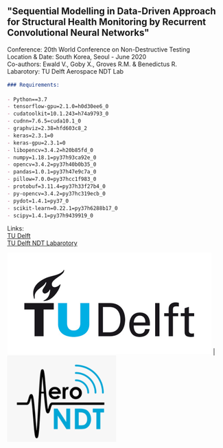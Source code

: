 ## "Sequential Modelling in Data-Driven Approach for Structural Health Monitoring by Recurrent Convolutional Neural Networks"

Conference: 20th World Conference on Non-Destructive Testing<br>
Location & Date: South Korea, Seoul - June 2020<br>
Co-authors: Ewald V., Goby X., Groves R.M. & Benedictus R.<br>
Labarotory: TU Delft Aerospace NDT Lab<br>

```markdown
### Requirements:

- Python==3.7
- tensorflow-gpu=2.1.0=h0d30ee6_0
- cudatoolkit=10.1.243=h74a9793_0
- cudnn=7.6.5=cuda10.1_0
- graphviz=2.38=hfd603c8_2
- keras=2.3.1=0
- keras-gpu=2.3.1=0
- libopencv=3.4.2=h20b85fd_0
- numpy=1.18.1=py37h93ca92e_0
- opencv=3.4.2=py37h40b0b35_0
- pandas=1.0.1=py37h47e9c7a_0
- pillow=7.0.0=py37hcc1f983_0
- protobuf=3.11.4=py37h33f27b4_0
- py-opencv=3.4.2=py37hc319ecb_0
- pydot=1.4.1=py37_0
- scikit-learn=0.22.1=py37h6288b17_0
- scipy=1.4.1=py37h9439919_0

```

Links:<br>
[TU Delft](https://www.tudelft.nl/)<br>
[TU Delft NDT Labarotory](https://www.tudelft.nl/en/ae/organisation/departments/aerospace-structures-and-materials/structural-integrity-and-composites/facilities/aerospace-ndt-laboratory/)<br>


![TUDelftLogo](/assets/TUDelftLogo.png) | ![TUDelftNDTLabLogo](/assets/TUDelftNDTLabLogo.PNG)



